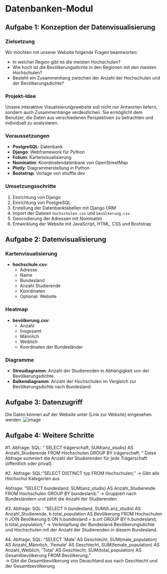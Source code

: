 # Datenbanken-Modul

## Aufgabe 1: Konzeption der Datenvisualisierung

### Zielsetzung
Wir möchten mit unserer Website folgende Fragen beantworten:
- In welcher Region gibt es die meisten Hochschulen?
- Wie hoch ist die Bevölkerungsdichte in den Regionen mit den meisten Hochschulen?
- Besteht ein Zusammenhang zwischen der Anzahl der Hochschulen und der Bevölkerungsdichte?

### Projekt-Idee
Unsere interaktive Visualisierungswebsite soll nicht nur Antworten liefern, sondern auch Zusammenhänge verdeutlichen. Sie ermöglicht dem Benutzer, die Daten aus verschiedenen Perspektiven zu betrachten und individuell zu analysieren.

### Voraussetzungen
- **PostgreSQL**: Datenbank
- **Django**: Webframework für Python
- **Folium**: Kartenvisualisierung
- **Nominatim**: Koordinatendatenbank von OpenStreetMap
- **Plotly**: Diagrammerstellung in Python
- **Bootstrap**: Vorlage von shuffle.dev

### Umsetzungsschritte
1. Einrichtung von Django
2. Einrichtung von PostgreSQL
3. Erstellung der Datenbanktabellen mit Django ORM
4. Import der Dateien `hochschulen.csv` und `bevölkerung.csv`
5. Geocodierung der Adressen mit Nominatim
6. Entwicklung der Website mit JavaScript, HTML, CSS und Bootstrap

## Aufgabe 2: Datenvisualisierung

### Kartenvisualisierung
- **hochschule.csv**:
  - Adresse
  - Name
  - Bundesland
  - Anzahl Studierende
  - Koordinaten
  - Optional: Website

### Heatmap
- **bevölkerung.csv**:
  - Anzahl
  - Insgesamt
  - Männlich
  - Weiblich
  - Koordinaten der Bundesländer

### Diagramme
- **Streudiagramm**: Anzahl der Studierenden in Abhängigkeit von der Bevölkerungsdichte.
- **Balkendiagramm**: Anzahl der Hochschulen im Vergleich zur Bevölkerungsdichte nach Bundesland.

## Aufgabe 3: Datenzugriff
Die Daten können auf der Website unter [Link zur Website] eingesehen werden.
![image](https://github.com/users-pc/Datenbanken-Modul/assets/60401089/c6d7a17e-8558-4fe0-8cea-7d48d5c29ac2)


## Aufgabe 4: Weitere Schritte

#1.
Abfrage: 
SQL: “
SELECT
    trägerschaft,
    SUM(anz_studis) AS Anzahl_Studierende
FROM Hochschulen
GROUP BY trägerschaft;
“ Diese Abfrage summiert die Anzahl der Studierenden für jede Trägerschaft (öffentlich oder privat).


#2.
Abfrage: 
SQL:”SELECT DISTINCT typ FROM Hochschulen;” ->  Gibt alle Hochschul Kategorien aus

Abfrage:
“SELECT bundesland, SUM(anz_studis) AS Anzahl_Studierende
FROM Hochschulen
GROUP BY bundesland;” -> Gruppiert nach Bundesländern und zählt die Anzahl der Studierenden 





#3.
Abfrage:
SQL : “SELECT
    h.bundesland,
    SUM(h.anz_studis) AS Anzahl_Studierende,
    b.total_population AS Bevölkerung
FROM Hochschulen h
JOIN Bevölkerung b ON h.bundesland = b.ort 
GROUP BY h.bundesland, b.total_population;” -> Verknüpfung der Bundesland Bevölkerungsdichte und Hochschulen mit der Anzahl der Studierenden  in diesem Bundesland. 


#4.
Abfrage: 
SQL: “SELECT
    'Male' AS Geschlecht,
    SUM(male_population) AS Anzahl_Männlich,
    'Female' AS Geschlecht,
    SUM(female_population) AS Anzahl_Weiblich,
    'Total' AS Geschlecht,
    SUM(total_population) AS Gesamtbevölkerung
FROM Bevölkerung;”  
-> Gibt die Gesamtbevölkerung von Deuschland aus nach Geschlecht und der Gesamtbevölkerung 


